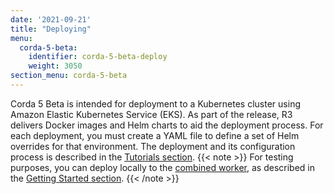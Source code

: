 ```yaml
---
date: '2021-09-21'
title: "Deploying"
menu:
  corda-5-beta:
    identifier: corda-5-beta-deploy
    weight: 3050
section_menu: corda-5-beta
---
```

Corda 5 Beta is intended for deployment to a Kubernetes cluster using Amazon Elastic Kubernetes Service (EKS).
As part of the release, R3 delivers Docker images and Helm charts to aid the deployment process.
For each deployment, you must create a YAML file to define a set of Helm overrides for that environment.
The deployment and its configuration process is described in the [Tutorials section](deployment-tutorials/deploy-corda-cluster.html).
{{< note >}}
For testing purposes, you can deploy locally to the [combined worker](../introduction/key-concpets.html#combined-worker), as described in the [Getting Started section](../getting-started/running-your-first-cordapp/run-first-cordapp.html).
{{< /note >}}